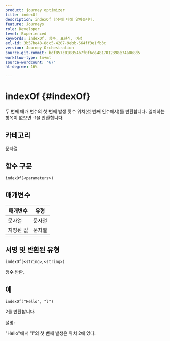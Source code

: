 ```yaml
---
product: journey optimizer
title: indexOf
description: indexOf 함수에 대해 알아봅니다.
feature: Journeys
role: Developer
level: Experienced
keywords: indexOf, 함수, 표현식, 여정
exl-id: 3b57be48-8dc5-4207-9ebb-664ff3e1fb3c
version: Journey Orchestration
source-git-commit: bdf857c010854b7f0f6ce4817012398e74a068d5
workflow-type: tm+mt
source-wordcount: '67'
ht-degree: 16%

---
```


# indexOf {#indexOf}

두 번째 매개 변수의 첫 번째 발생 횟수 위치(첫 번째 인수에서)를 반환합니다. 일치하는 항목이 없으면 -1을 반환합니다.

## 카테고리

문자열

## 함수 구문

`indexOf(<parameters>)`

## 매개변수

| 매개변수 | 유형 |
|-----------|------------------|
| 문자열 | 문자열 |
| 지정된 값 | 문자열 |

## 서명 및 반환된 유형

`indexOf(<string>,<string>)`

정수 반환.

## 예

`indexOf("Hello", "l")`

2를 반환합니다.

설명:

&quot;Hello&quot;에서 &quot;l&quot;의 첫 번째 발생은 위치 2에 있다.
